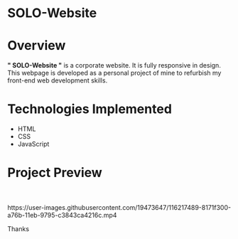 # SOLO-Website

<h1> Overview </h1> 

**" SOLO-Website "** is a corporate website. It is fully responsive in design. This webpage is developed as a personal project of mine to refurbish my front-end web development skills.

<h1>Technologies Implemented</h1> 

- HTML
- CSS
- JavaScript


<h1> Project Preview </h1> 
<br>
<br>
https://user-images.githubusercontent.com/19473647/116217489-8171f300-a76b-11eb-9795-c3843ca4216c.mp4

Thanks 

